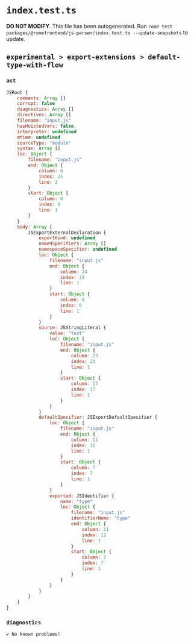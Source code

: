 # `index.test.ts`

**DO NOT MODIFY**. This file has been autogenerated. Run `rome test packages/@romefrontend/js-parser/index.test.ts --update-snapshots` to update.

## `experimental > export-extensions > default-type-with-flow`

### `ast`

```javascript
JSRoot {
	comments: Array []
	corrupt: false
	diagnostics: Array []
	directives: Array []
	filename: "input.js"
	hasHoistedVars: false
	interpreter: undefined
	mtime: undefined
	sourceType: "module"
	syntax: Array []
	loc: Object {
		filename: "input.js"
		end: Object {
			column: 0
			index: 25
			line: 2
		}
		start: Object {
			column: 0
			index: 0
			line: 1
		}
	}
	body: Array [
		JSExportExternalDeclaration {
			exportKind: undefined
			namedSpecifiers: Array []
			namespaceSpecifier: undefined
			loc: Object {
				filename: "input.js"
				end: Object {
					column: 24
					index: 24
					line: 1
				}
				start: Object {
					column: 0
					index: 0
					line: 1
				}
			}
			source: JSStringLiteral {
				value: "test"
				loc: Object {
					filename: "input.js"
					end: Object {
						column: 23
						index: 23
						line: 1
					}
					start: Object {
						column: 17
						index: 17
						line: 1
					}
				}
			}
			defaultSpecifier: JSExportDefaultSpecifier {
				loc: Object {
					filename: "input.js"
					end: Object {
						column: 11
						index: 11
						line: 1
					}
					start: Object {
						column: 7
						index: 7
						line: 1
					}
				}
				exported: JSIdentifier {
					name: "type"
					loc: Object {
						filename: "input.js"
						identifierName: "type"
						end: Object {
							column: 11
							index: 11
							line: 1
						}
						start: Object {
							column: 7
							index: 7
							line: 1
						}
					}
				}
			}
		}
	]
}
```

### `diagnostics`

```
✔ No known problems!

```
